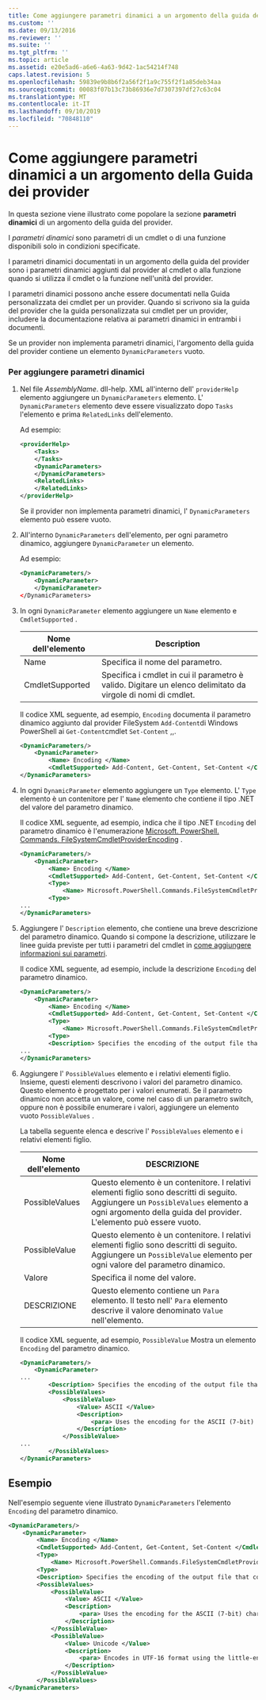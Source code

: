 ```yaml
---
title: Come aggiungere parametri dinamici a un argomento della guida del provider | Microsoft Docs
ms.custom: ''
ms.date: 09/13/2016
ms.reviewer: ''
ms.suite: ''
ms.tgt_pltfrm: ''
ms.topic: article
ms.assetid: e20e5ad6-a6e6-4a63-9d42-1ac54214f748
caps.latest.revision: 5
ms.openlocfilehash: 59839e9b8b6f2a56f2f1a9c755f2f1a85deb34aa
ms.sourcegitcommit: 00083f07b13c73b86936e7d7307397df27c63c04
ms.translationtype: MT
ms.contentlocale: it-IT
ms.lasthandoff: 09/10/2019
ms.locfileid: "70848110"
---
```

# <a name="how-to-add-dynamic-parameters-to-a-provider-help-topic"></a>Come aggiungere parametri dinamici a un argomento della Guida dei provider

In questa sezione viene illustrato come popolare la sezione **parametri dinamici** di un argomento della guida del provider.

I *parametri dinamici* sono parametri di un cmdlet o di una funzione disponibili solo in condizioni specificate.

I parametri dinamici documentati in un argomento della guida del provider sono i parametri dinamici aggiunti dal provider al cmdlet o alla funzione quando si utilizza il cmdlet o la funzione nell'unità del provider.

I parametri dinamici possono anche essere documentati nella Guida personalizzata dei cmdlet per un provider. Quando si scrivono sia la guida del provider che la guida personalizzata sui cmdlet per un provider, includere la documentazione relativa ai parametri dinamici in entrambi i documenti.

Se un provider non implementa parametri dinamici, l'argomento della guida del provider contiene un elemento `DynamicParameters` vuoto.

### <a name="to-add-dynamic-parameters"></a>Per aggiungere parametri dinamici

1. Nel file *AssemblyName*. dll-help. XML all'interno dell' `providerHelp` elemento aggiungere un `DynamicParameters` elemento. L' `DynamicParameters` elemento deve essere visualizzato dopo `Tasks` l'elemento e prima `RelatedLinks` dell'elemento.

   Ad esempio:

    ```xml
    <providerHelp>
        <Tasks>
        </Tasks>
        <DynamicParameters>
        </DynamicParameters>
        <RelatedLinks>
        </RelatedLinks>
    </providerHelp>
    ```

   Se il provider non implementa parametri dinamici, l' `DynamicParameters` elemento può essere vuoto.

2. All'interno `DynamicParameters` dell'elemento, per ogni parametro dinamico, aggiungere `DynamicParameter` un elemento.

   Ad esempio:

    ```xml
    <DynamicParameters/>
        <DynamicParameter>
        </DynamicParameter>
    </DynamicParameters>
    ```

3. In ogni `DynamicParameter` elemento aggiungere un `Name` elemento e `CmdletSupported` .

   |Nome dell'elemento|Description|
   |------------------|-----------------|
   |Name|Specifica il nome del parametro.|
   |CmdletSupported|Specifica i cmdlet in cui il parametro è valido. Digitare un elenco delimitato da virgole di nomi di cmdlet.|

   Il codice XML seguente, ad esempio, `Encoding` documenta il parametro dinamico aggiunto dal provider FileSystem `Add-Content`di Windows PowerShell ai `Get-Content`cmdlet `Set-Content` ,,.

    ```xml
    <DynamicParameters/>
        <DynamicParameter>
            <Name> Encoding </Name>
            <CmdletSupported> Add-Content, Get-Content, Set-Content </CmdletSupported>
    </DynamicParameters>

    ```

4. In ogni `DynamicParameter` elemento aggiungere un `Type` elemento. L' `Type` elemento è un contenitore per l' `Name` elemento che contiene il tipo .NET del valore del parametro dinamico.

   Il codice XML seguente, ad esempio, indica che il tipo .NET `Encoding` del parametro dinamico è l'enumerazione [Microsoft. PowerShell. Commands. FileSystemCmdletProviderEncoding](/dotnet/api/microsoft.powershell.commands.filesystemcmdletproviderencoding) .

    ```xml
    <DynamicParameters/>
        <DynamicParameter>
            <Name> Encoding </Name>
            <CmdletSupported> Add-Content, Get-Content, Set-Content </CmdletSupported>
            <Type>
                <Name> Microsoft.PowerShell.Commands.FileSystemCmdletProviderEncoding </Name>
            <Type>
    ...
    </DynamicParameters>
    ```

5. Aggiungere l' `Description` elemento, che contiene una breve descrizione del parametro dinamico. Quando si compone la descrizione, utilizzare le linee guida previste per tutti i parametri del cmdlet in [come aggiungere informazioni sui parametri](./how-to-add-parameter-information.md).

   Il codice XML seguente, ad esempio, include la descrizione `Encoding` del parametro dinamico.

    ```xml
    <DynamicParameters/>
        <DynamicParameter>
            <Name> Encoding </Name>
            <CmdletSupported> Add-Content, Get-Content, Set-Content </CmdletSupported>
            <Type>
                <Name> Microsoft.PowerShell.Commands.FileSystemCmdletProviderEncoding </Name>
            <Type>
            <Description> Specifies the encoding of the output file that contains the content. </Description>
    ...
    </DynamicParameters>
    ```

6. Aggiungere l' `PossibleValues` elemento e i relativi elementi figlio. Insieme, questi elementi descrivono i valori del parametro dinamico. Questo elemento è progettato per i valori enumerati. Se il parametro dinamico non accetta un valore, come nel caso di un parametro switch, oppure non è possibile enumerare i valori, aggiungere un elemento vuoto `PossibleValues` .

   La tabella seguente elenca e descrive l' `PossibleValues` elemento e i relativi elementi figlio.

   |Nome dell'elemento|DESCRIZIONE|
   |------------------|-----------------|
   |PossibleValues|Questo elemento è un contenitore. I relativi elementi figlio sono descritti di seguito. Aggiungere un `PossibleValues` elemento a ogni argomento della guida del provider. L'elemento può essere vuoto.|
   |PossibleValue|Questo elemento è un contenitore. I relativi elementi figlio sono descritti di seguito. Aggiungere un `PossibleValue` elemento per ogni valore del parametro dinamico.|
   |Valore|Specifica il nome del valore.|
   |DESCRIZIONE|Questo elemento contiene un `Para` elemento. Il testo nell' `Para` elemento descrive il valore denominato `Value` nell'elemento.|

   Il codice XML seguente, ad esempio, `PossibleValue` Mostra un elemento `Encoding` del parametro dinamico.

    ```xml
    <DynamicParameters/>
        <DynamicParameter>
    ...
            <Description> Specifies the encoding of the output file that contains the content. </Description>
            <PossibleValues>
                <PossibleValue>
                    <Value> ASCII </Value>
                    <Description>
                        <para> Uses the encoding for the ASCII (7-bit) character set. </para>
                    </Description>
                </PossibleValue>
    ...
            </PossibleValues>
    </DynamicParameters>
    ```

## <a name="example"></a>Esempio

Nell'esempio seguente viene illustrato `DynamicParameters` l'elemento `Encoding` del parametro dinamico.

```xml
<DynamicParameters/>
    <DynamicParameter>
        <Name> Encoding </Name>
        <CmdletSupported> Add-Content, Get-Content, Set-Content </CmdletSupported>
        <Type>
            <Name> Microsoft.PowerShell.Commands.FileSystemCmdletProviderEncoding </Name>
        <Type>
        <Description> Specifies the encoding of the output file that contains the content. </Description>
        <PossibleValues>
            <PossibleValue>
                <Value> ASCII </Value>
                <Description>
                    <para> Uses the encoding for the ASCII (7-bit) character set. </para>
                </Description>
            </PossibleValue>
            <PossibleValue>
                <Value> Unicode </Value>
                <Description>
                    <para> Encodes in UTF-16 format using the little-endian byte order. </para>
                </Description>
            </PossibleValue>
        </PossibleValues>
</DynamicParameters>
```